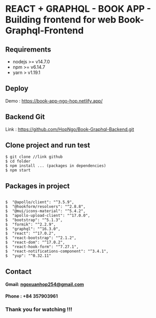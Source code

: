 # REACT + GRAPHQL - BOOK APP - Building frontend for web Book-Graphql-Frontend

## Requirements

* nodejs >= v14.7.0
* npm >= v6.14.7
* yarn > v1.19.1

## Deploy

Demo : https://book-app-ngo-hop.netlify.app/

## Backend Git

Link : https://github.com/HopNgo/Book-Graphql-Backend.git


## Clone project and run test

```
$ git clone //link github
$ cd folder
$ npm install ... (packages in dependencies)
$ npm start

```

## Packages in project

```

$  "@apollo/client": "^3.5.9",
$  "@hookform/resolvers": "^2.8.8",
$  "@mui/icons-material": "^5.4.2",
$  "apollo-upload-client": "^17.0.0",
$  "bootstrap": "^5.1.3",
$  "formik": "^2.2.9",
$  "graphql": "^16.3.0",
$  "react": "^17.0.2",
$  "react-bootstrap": "^2.1.2",
$  "react-dom": "^17.0.2",
$  "react-hook-form": "^7.27.1",
$  "react-notifications-component": "^3.4.1",
$  "yup": "^0.32.11"

```

## Contact

#### Gmail: ngoxuanhop254@gmail.com
#### Phone : +84 357903961

### Thank you for watching !!!



